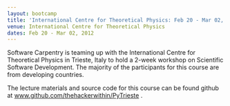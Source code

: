 ```yaml
---
layout: bootcamp
title: 'International Centre for Theoretical Physics: Feb 20 - Mar 02, 2012'
venue: International Centre for Theoretical Physics
dates: Feb 20 - Mar 02, 2012
---
```

Software Carpentry is teaming up with the International Centre for Theoretical
Physics in Trieste, Italy to hold a 2-week workshop on Scientific Software
Development. The majority of the participants for this course are from
developing countries.

The lecture materials and source code for this course can be found github at
www.github.com/thehackerwithin/PyTrieste .
